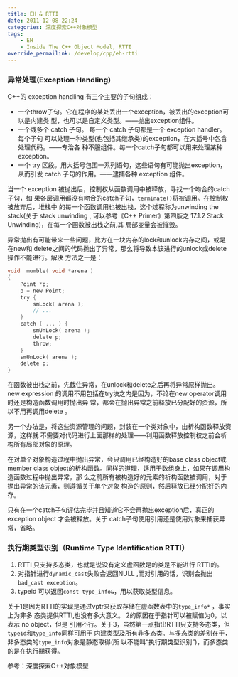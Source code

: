 ```yaml
---
title: EH & RTTI
date: 2011-12-08 22:24
categories: 深度探索C++对象模型
tags: 
    - EH
    - Inside The C++ Object Model, RTTI
override_permailink: /develop/cpp/eh-rtti
---
```


### 异常处理(Exception Handling)

C++的 exception handling 有三个主要的子句组成：

-   一个throw子句。它在程序的某处丢出一个exception，被丢出的exception可以是内建类
    型，也可以是自定义类型。——抛出exception组件。
-   一个或多个 catch 子句。 每一个 catch 子句都是一个 exception handler。每个子句
    可以处理一种类型(也包括其继承类)的exception，在大括号中包含处理代码。——专治各
    种不服组件。每一个catch子句都可以用来处理某种exception。
-   一个 try 区段。用大括号包围一系列语句，这些语句有可能抛出exception，从而引发
    catch 子句的作用。——逮捕各种 exception 组件。

当一个 exception 被抛出后，控制权从函数调用中被释放，寻找一个吻合的catch子句，如
果各层调用都没有吻合的catch子句，`terminate()`将被调用。在控制权被放弃后，堆栈中
的每一个函数调用也被出栈，这个过程称为unwinding the stack(关于 stack unwinding ,
可以参考《C++ Primer》第四版之 17.1.2 Stack Unwinding)，在每一个函数被出栈之前,其
局部变量会被摧毁。

异常抛出有可能带来一些问题，比方在一块内存的lock和unlock内存之间，或是在new和
delete之间的代码抛出了异常，那么将导致本该进行的unlock或delete操作不能进行。解决
方法之一是：

```c
void  mumble( void *arena )  
{  
    Point *p;  
    p = new Point;  
    try {  
        smLock( arena );  
        // ...  
    }  
    catch ( ... ) {  
        smUnLock( arena );  
        delete p;  
        throw;  
    }  
    smUnLock( arena );  
    delete p;  
}  
```

在函数被出栈之前，先截住异常，在unlock和delete之后再将异常原样抛出。new expression
的调用不用包括在try块之内是因为，不论在new operator调用时还是构造函数调用时抛出异
常，都会在抛出异常之前释放已分配好的资源，所以不用再调用delete 。

另一个办法是，将这些资源管理的问题，封装在一个类对象中，由析构函数释放资源，这样就
不需要对代码进行上面那样的处理——利用函数释放控制权之前会析构所有局部对象的原理。

在对单个对象构造过程中抛出异常，会只调用已经构造好的base class object或member class
 object的析构函数。同样的道理，适用于数组身上，如果在调用构造函数过程中抛出异常，那
 么之前所有被构造好的元素的析构函数被调用，对于抛出异常的该元素，则遵循关于单个对象
 构造的原则，然后释放已经分配好的内存。

只有在一个catch子句评估完毕并且知道它不会再抛出exception后，真正的exception object
才会被释放。关于 catch子句使用引用还是使用对象来捕获异常，省略。

### 执行期类型识别（Runtime Type Identification RTTI）

1.  RTTI 只支持多态类，也就是说没有定义虚函数是的类是不能进行 RTTI的。
2.  对指针进行`dynamic_cast`失败会返回NULL ,而对引用的话，识别会抛出
    `bad_cast exception`。
3.  typeid 可以返回`const type_info&`，用以获取类型信息。

关于1是因为RTTI的实现是通过vptr来获取存储在虚函数表中的`type_info*` ，事实上为非多
态类提供RTTI,也没有多大意义。 2的原因在于指针可以被赋值为0，以表示 no object，但是
引用不行。关于3，虽然第一点指出RTTI只支持多态类，但`typeid`和`type_info`同样可用于
内建类型及所有非多态类。与多态类的差别在于，非多态类的`type_info`对象是静态取得(所
以不能叫“执行期类型识别”)，而多态类的是在执行期获得。

参考：深度探索C++对象模型
